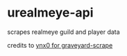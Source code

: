 # urealmeye-api
 scrapes realmeye guild and player data

 credits to [ynx0 for graveyard-scrape](https://github.com/ynx0/graveyard_scrape)
